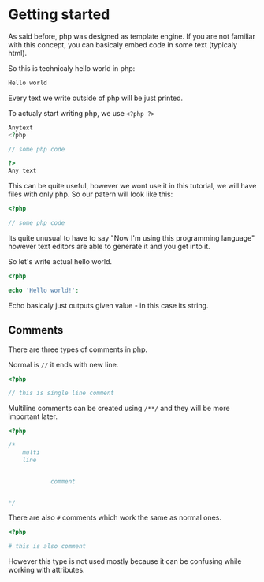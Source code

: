 # Getting started

As said before, php was designed as template engine. If you are not familiar with this concept, you can basicaly embed code in some text (typicaly html).

So this is technicaly hello world in php:

```php
Hello world
```

Every text we write outside of php will be just printed.

To actualy start writing php, we use `<?php ?>`

```php
Anytext 
<?php

// some php code

?>
Any text
```

This can be quite useful, however we wont use it in this tutorial, we will have files with only php. So our patern will look like this:

```php
<?php

// some php code

```

Its quite unusual to have to say "Now I'm using this programming language" however text editors are able to generate it and you get into it.

So let's write actual hello world.

```php
<?php

echo 'Hello world!';

```

Echo basicaly just outputs given value - in this case its string.

## Comments

There are three types of comments in php.

Normal is `//` it ends with new line.


```php
<?php

// this is single line comment
```

Multiline comments can be created using `/**/` and they will be more important later.

```php
<?php

/*
    multi
    line
    

            comment


*/
```

There are also `#` comments which work the same as normal ones.

```php
<?php

# this is also comment

```

However this type is not used mostly because it can be confusing while working with attributes.

